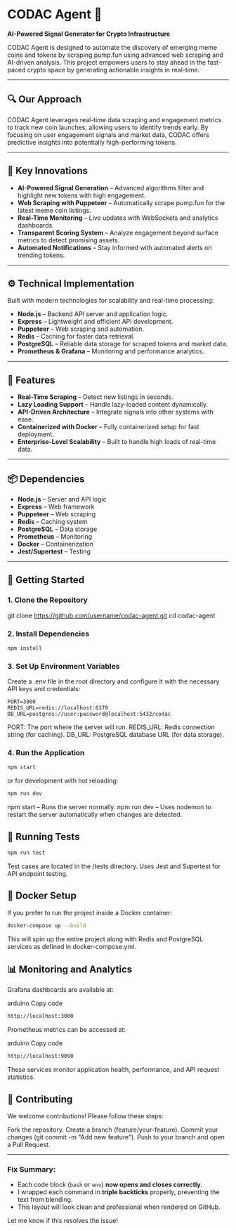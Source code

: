 # CODAC Agent 🚀
**AI-Powered Signal Generator for Crypto Infrastructure**

CODAC Agent is designed to automate the discovery of emerging meme coins and tokens by scraping pump.fun using advanced web scraping and AI-driven analysis. This project empowers users to stay ahead in the fast-paced crypto space by generating actionable insights in real-time.

---

## 🔍 Our Approach
CODAC Agent leverages real-time data scraping and engagement metrics to track new coin launches, allowing users to identify trends early. By focusing on user engagement signals and market data, CODAC offers predictive insights into potentially high-performing tokens.

---

## 🚀 Key Innovations
- **AI-Powered Signal Generation** – Advanced algorithms filter and highlight new tokens with high engagement.
- **Web Scraping with Puppeteer** – Automatically scrape pump.fun for the latest meme coin listings.
- **Real-Time Monitoring** – Live updates with WebSockets and analytics dashboards.
- **Transparent Scoring System** – Analyze engagement beyond surface metrics to detect promising assets.
- **Automated Notifications** – Stay informed with automated alerts on trending tokens.

---

## ⚙️ Technical Implementation
Built with modern technologies for scalability and real-time processing:
- **Node.js** – Backend API server and application logic.
- **Express** – Lightweight and efficient API development.
- **Puppeteer** – Web scraping and automation.
- **Redis** – Caching for faster data retrieval.
- **PostgreSQL** – Reliable data storage for scraped tokens and market data.
- **Prometheus & Grafana** – Monitoring and performance analytics.

---

## 🔧 Features
- **Real-Time Scraping** – Detect new listings in seconds.
- **Lazy Loading Support** – Handle lazy-loaded content dynamically.
- **API-Driven Architecture** – Integrate signals into other systems with ease.
- **Containerized with Docker** – Fully containerized setup for fast deployment.
- **Enterprise-Level Scalability** – Built to handle high loads of real-time data.

---

## 📦 Dependencies
- **Node.js** – Server and API logic
- **Express** – Web framework
- **Puppeteer** – Web scraping
- **Redis** – Caching system
- **PostgreSQL** – Data storage
- **Prometheus** – Monitoring
- **Docker** – Containerization
- **Jest/Supertest** – Testing

---

## 🚀 Getting Started

### 1. Clone the Repository
git clone https://github.com/username/codac-agent.git
cd codac-agent

### 2. Install Dependencies
```bash
npm install
```
### 3. Set Up Environment Variables
Create a .env file in the root directory and configure it with the necessary API keys and credentials:
```env
PORT=3000
REDIS_URL=redis://localhost:6379
DB_URL=postgres://user:password@localhost:5432/codac
```
PORT: The port where the server will run.
REDIS_URL: Redis connection string (for caching).
DB_URL: PostgreSQL database URL (for data storage).

### 4. Run the Application
```bash
npm start
```
or for development with hot reloading:
```bash
npm run dev
```
npm start – Runs the server normally.
npm run dev – Uses nodemon to restart the server automatically when changes are detected.

## 🧪 Running Tests
```bash
npm run test
```
Test cases are located in the /tests directory.
Uses Jest and Supertest for API endpoint testing.

## 🐳 Docker Setup
If you prefer to run the project inside a Docker container:
```bash
docker-compose up --build
```
This will spin up the entire project along with Redis and PostgreSQL services as defined in docker-compose.yml.

## 📊 Monitoring and Analytics
Grafana dashboards are available at:

arduino
Copy code
```bash
http://localhost:3000
```
Prometheus metrics can be accessed at:

arduino
Copy code
```bash
http://localhost:9090
```
These services monitor application health, performance, and API request statistics.

## 🤝 Contributing
We welcome contributions! Please follow these steps:

Fork the repository.
Create a branch (feature/your-feature).
Commit your changes (git commit -m "Add new feature").
Push to your branch and open a Pull Request.



---

### **Fix Summary:**
- Each code block (`bash` or `env`) **now opens and closes correctly**.
- I wrapped each command in **triple backticks** properly, preventing the text from blending.
- This layout will look clean and professional when rendered on GitHub.

Let me know if this resolves the issue!


